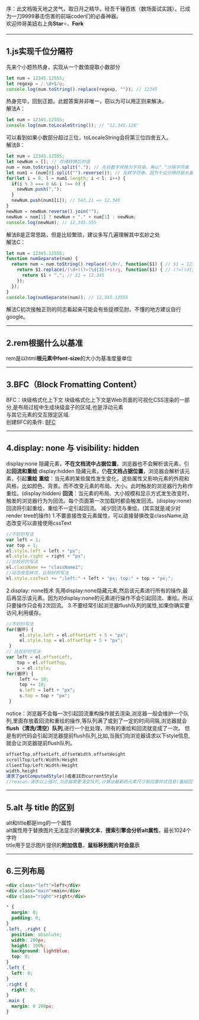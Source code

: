 序：此文档吸天地之灵气，取日月之精华。经吾千锤百炼（数场面试实践）。已成为一刀9999暴击伤害的前端coder们的必备神器。  
欢迎帅哥美妞右上角**Star**:star:、**Fork**

---
## 1.js实现千位分隔符
先来个小题热热身，实现从一个数值提取小数部分
```js
let num = 12345.12555;
let regexp = /.\d+$/g;
console.log(num.toString().replace(regexp, "")); // 12345
```
热身完毕，回到正题。此题答案并非唯一，窃以为可以用正则来解决。  
解法A：
```js
let num = 12345.12555;
console.log(num.toLocaleString()); // "12,345.126"
```
可以看到如果小数部分超过三位，toLocaleString会将第三位四舍五入。  
解法B：
```js
let num = 12345.12555;
let newNum = []; // 存储转换后的值
num = num.toString().split("."); // 先将数字转换为字符串，再以“.”分隔字符串
let num1 = (num[0].split("").reverse()); // 反转字符串，因为千位分隔符是从最后3位开始的（12345 => 12,345），num = ["5", "4", ...]
for(let i = 0, l = num1.length; i < l; i++) {
  if(i % 3 === 0 && i !== 0) {
    newNum.push(",");
  }
  newNum.push(num1[i]); // 543,21 => 12,345
}
newNum = newNum.reverse().join("");
newNum = num[1] ? newNum + "." + num[1] : newNum;
console.log(newNum); // 12,345.555
```
解法B是正常思路，但是比较繁琐，建议多写几遍理解其中玄妙之处  
解法C：
```js
let num = 12345.12555;
function numSeparate(num) {
  return num = num.toString().replace(/\d+/, function($1) { // $1 = 12345
    return $1.replace(/(\d+)(?=(\d{3})+$)/g, function($1) { // (?=(\d{3}+$)表示匹配以3为倍数的数字个数），这里会匹配一次得到$1=2
      return $1 + ","; // $1 = 12,345
    });
  });
}
console.log(numSeparate(num)); // 12,345.12555
```
解法C初次接触正则的同志看起来可能会有些捉襟见肘。不懂的地方建议自行google。

---
## 2.rem根据什么以基准
rem是以html**根元素中font-size**的大小为基准度量单位

---
## 3.BFC（Block Fromatting Content）
BFC：块级格式化上下文
块级格式化上下文是Web页面的可视化CSS渲染的一部分,是布局过程中生成块级盒子的区域,也是浮动元素  
与其它元素的交互限定区域.  
创建BFC的条件: [BFC]("https://developer.mozilla.org/zh-CN/docs/Web/Guide/CSS/Block_formatting_context")

---
## 4.display: none 与 visibility: hidden
display:none 隐藏元素，**不在文档流中占据位置**，浏览器也不会解析该元素，引起**回流和重绘**
display:hidden 隐藏元素，仍**在文档占据位置**，浏览器会解析该元素，引起**重绘**
**重绘**：当元素的某些属性发生变化，这些属性又影响元素的外观和风格，比如颜色、背景。而不改变元素的布局、大小。此时触发的浏览器行为称作重绘。(display:hidden)
**回流**：当元素的布局、大小规模和显示方式发生改变时，触发的浏览器行为为回流。每个页面第一次加载时都会触发回流。(display:none)
回流将引起重绘，重绘不一定引起回流。
减少回流与重绘。(其实就是减少对render tree的操作)
1.不要直接改变元素属性，可以直接替换改变className,动态改变可以直接使用cssText
```js
//不好的写法
var left = 1;
var top = 1;
el.style.left = left + "px";
el.style.right = right + "px";
//比较好的写法
el.className += "className1";
//动态改变样式，比较好的写法
el.style.cssText += ";left:" + left + "px; top:" + top + "px;";
```
2.display: none技术
先用display:none隐藏元素,然后该元素进行所有的操作,最后再显示该元素。因为对display:none的元素进行操作不会引起回流、重绘。所以只要操作只会有2次回流。
3.不要经常引起浏览器flush队列的属性,如果你确实要访问,利用缓存。
```js
//不好的写法
for(循环) {
     el.style.left = el.offsetLeft + 5 + "px";
     el.style.top = el.offsetTop + 5 + "px";
 }
// 比较好的写法
var left = el.offsetLeft,
	top = el.offsetTop,
	s = el.style;
for(循环) {
     left += 10;
     top += 10;
     s.left = left + "px";
     s.top = top + "px";
 }
```
notice：浏览器不会每一次引起回流重构操作就去渲染,浏览器一般会维护一个队列,里面存放着回流和重绘的操作,等队列满了或到了一定的时间间隔,浏览器就会**flush（清洗/清空）队列**,进行一个批处理，所有的重绘和回流就变成了一次。
但是有的代码会引起浏览器提前flush队列,比如,当我们向浏览器请求以下style信息,就会让浏览器提前flush队列。
```js
offsetTop,offsetLeft,offsetWidth,offsetHeight
scrollTop/Left/Width/Height
clientTop/Left/Width/Height
width,height
请求了getComputedStyle()或者IE的currentStyle
//reason:请求以上值时,浏览器需要清空队列,计算出最新的元素尺寸和位置样式信息(重绘回流),因为浏览器认为队列中的某些操作会造成我们获取的值不是精确的！
```

---
## 5.alt 与 title 的区别
alt和title都是img的一个属性  
alt属性用于替换图片无法显示的**替换文本**，**搜索引擎会分析alt属性**，最长1024个字符  
title用于显示图片提供的**附加信息**，**鼠标移到图片时会显示**

---
## 6.三列布局
```html
<div class="left">left</div>
<div class="main">main</div>
<div class="right">right</div>
```
```css
* {
  margin: 0;
  padding: 0;
}
.left, .right {
  position: absolute;
  width: 200px;
  height: 100%;
  background: lightblue;
  top: 0;
}
.left {
  left: 0;
}
.right {
  right: 0;
}
.main {
  margin: 0 200px;
}
```
